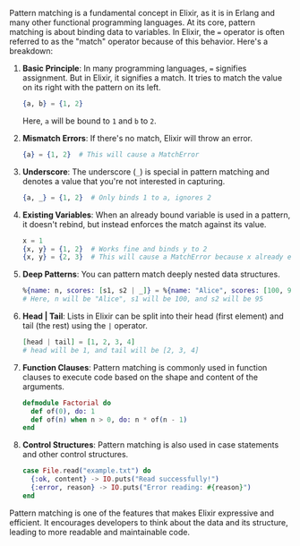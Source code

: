 Pattern matching is a fundamental concept in Elixir, as it is in Erlang and many other functional programming languages. At its core, pattern matching is about binding data to variables. In Elixir, the `=` operator is often referred to as the "match" operator because of this behavior. Here's a breakdown:

1. **Basic Principle**: 
   In many programming languages, `=` signifies assignment. But in Elixir, it signifies a match. It tries to match the value on its right with the pattern on its left.

   ```elixir
   {a, b} = {1, 2}
   ```

   Here, `a` will be bound to `1` and `b` to `2`.

2. **Mismatch Errors**:
   If there's no match, Elixir will throw an error.
   
   ```elixir
   {a} = {1, 2}  # This will cause a MatchError
   ```

3. **Underscore**:
   The underscore (`_`) is special in pattern matching and denotes a value that you're not interested in capturing.

   ```elixir
   {a, _} = {1, 2}  # Only binds 1 to a, ignores 2
   ```

4. **Existing Variables**:
   When an already bound variable is used in a pattern, it doesn't rebind, but instead enforces the match against its value.

   ```elixir
   x = 1
   {x, y} = {1, 2}  # Works fine and binds y to 2
   {x, y} = {2, 3}  # This will cause a MatchError because x already equals 1
   ```

5. **Deep Patterns**:
   You can pattern match deeply nested data structures.

   ```elixir
   %{name: n, scores: [s1, s2 | _]} = %{name: "Alice", scores: [100, 95, 90]}
   # Here, n will be "Alice", s1 will be 100, and s2 will be 95
   ```

6. **Head | Tail**:
   Lists in Elixir can be split into their head (first element) and tail (the rest) using the `|` operator.

   ```elixir
   [head | tail] = [1, 2, 3, 4]
   # head will be 1, and tail will be [2, 3, 4]
   ```

7. **Function Clauses**:
   Pattern matching is commonly used in function clauses to execute code based on the shape and content of the arguments.

   ```elixir
   defmodule Factorial do
     def of(0), do: 1
     def of(n) when n > 0, do: n * of(n - 1)
   end
   ```

8. **Control Structures**:
   Pattern matching is also used in case statements and other control structures.

   ```elixir
   case File.read("example.txt") do
     {:ok, content} -> IO.puts("Read successfully!")
     {:error, reason} -> IO.puts("Error reading: #{reason}")
   end
   ```

Pattern matching is one of the features that makes Elixir expressive and efficient. It encourages developers to think about the data and its structure, leading to more readable and maintainable code.